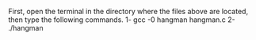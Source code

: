First, open the terminal in the directory where the files above are located, then type the following commands.
1- gcc -0 hangman hangman.c
2- ./hangman
